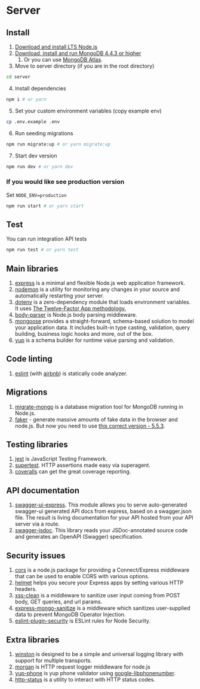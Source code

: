 # Server

## Install

1. [Download and install LTS Node.js](https://nodejs.org/en/download/)
2. [Download, install and run MongoDB 4.4.3 or higher](https://docs.mongodb.com/manual/installation/)
   1. Or you can use [MongoDB Atlas](https://cloud.mongodb.com).
3. Move to server directory (if you are in the root directory)
```sh
cd server
```
4. Install dependencies
```sh
npm i # or yarn
```
5. Set your custom environment variables (copy example env)
```sh
cp .env.example .env
```
6. Run seeding migrations
```sh
npm run migrate:up # or yarn migrate:up
```
7. Start dev version
```sh
npm run dev # or yarn dev
```

### If you would like see production version

Set `NODE_ENV=production`

```sh
npm run start # or yarn start
```

## Test

You can run integration API tests

```sh
npm run test # or yarn test
```

## Main libraries

1. [express](https://expressjs.com/) is a minimal and flexible Node.js web application framework.
2. [nodemon](https://nodemon.io/) is a utility for monitoring any changes in your source and automatically restarting your server.
3. [dotenv](https://github.com/motdotla/dotenv) is a zero-dependency module that loads environment variables. It uses [The Twelve-Factor App methodology.](https://12factor.net/config)
4. [body-parser](https://github.com/expressjs/body-parser) is Node.js body parsing middleware.
5. [mongoose](https://mongoosejs.com/) provides a straight-forward, schema-based solution to model your application data. It includes built-in type casting, validation, query building, business logic hooks and more, out of the box.
6. [yup](https://github.com/jquense/yup) is a schema builder for runtime value parsing and validation.

## Code linting

1. [eslint](https://eslint.org/) (with [airbnb](https://www.npmjs.com/package/eslint-config-airbnb)) is statically code analyzer.

## Migrations

1. [migrate-mongo](https://github.com/seppevs/migrate-mongo) is a database migration tool for MongoDB running in Node.js.
2. [faker](https://github.com/marak/Faker.js/) - generate massive amounts of fake data in the browser and node.js. But now you need to use [this correct version - 5.5.3](https://www.npmjs.com/package/faker/v/5.5.3).

## Testing libraries

1. [jest](https://jestjs.io/) is JavaScript Testing Framework.
2. [supertest](https://github.com/visionmedia/supertest). HTTP assertions made easy via superagent.
3. [coveralls](https://coveralls.io/) can get the great coverage reporting.

## API documentation

1. [swagger-ui-express](https://github.com/scottie1984/swagger-ui-express). This module allows you to serve auto-generated swagger-ui generated API docs from express, based on a swagger.json file. The result is living documentation for your API hosted from your API server via a route.
2. [swagger-jsdoc](https://github.com/Surnet/swagger-jsdoc). This library reads your JSDoc-annotated source code and generates an OpenAPI (Swagger) specification.

## Security issues 

1. [cors](https://github.com/expressjs/cors) is a node.js package for providing a Connect/Express middleware that can be used to enable CORS with various options.
2. [helmet](https://helmetjs.github.io/) helps you secure your Express apps by setting various HTTP headers.
3. [xss-clean](https://github.com/jsonmaur/xss-clean) is a middleware to sanitize user input coming from POST body, GET queries, and url params.
4. [express-mongo-sanitize](https://github.com/fiznool/express-mongo-sanitize) is a middleware which sanitizes user-supplied data to prevent MongoDB Operator Injection.
5. [eslint-plugin-security](https://github.com/nodesecurity/eslint-plugin-security) is ESLint rules for Node Security.

## Extra libraries

1. [winston](https://github.com/winstonjs/winston) is designed to be a simple and universal logging library with support for multiple transports.
2. [morgan](https://github.com/expressjs/morgan) is HTTP request logger middleware for node.js
3. [yup-phone](https://github.com/abhisekp/yup-phone) is yup phone validator using [google-libphonenumber](https://memoryleak.dev/google-libphonenumber/).
4. [http-status](https://github.com/adaltas/node-http-status) is a utility to interact with HTTP status codes.
